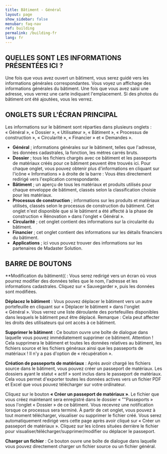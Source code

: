 ```yaml
---
title: Bâtiment - Général
layout: page
show_sidebar: false
menubar: faq-nav
ref: building
permalink: /building-fr
lang: fr
---
```


## QUELLES SONT LES INFORMATIONS PRÉSENTÉES ICI ?
Une fois que vous avez ouvert un bâtiment, vous serez guidé vers les informations générales correspondantes. Vous voyez un affichage des informations générales du bâtiment. Une fois que vous avez saisi une adresse, vous verrez une carte indiquant l'emplacement. Si des photos du bâtiment ont été ajoutées, vous les verrez.

## ONGLETS SUR L'ÉCRAN PRINCIPAL
Les informations sur le bâtiment sont réparties dans plusieurs onglets : « Général », « Dossier », « Utilisateur », « Bâtiment », « Processus de construction », « Circularité », « Financier » et « Demandes ».

- **Général** ; informations générales sur le bâtiment, telles que l'adresse, les données cadastrales, la fonction, les mètres carrés bruts.
- **Dossier** ; tous les fichiers chargés avec ce bâtiment et les passeports de matériaux créés pour ce bâtiment peuvent être trouvés ici. Pour chaque onglet, vous pouvez obtenir plus d'informations en cliquant sur l'icône « Informations » à droite de la barre : Vous êtes directement redirigé vers l'explication correspondante.
- **Bâtiment** ; un aperçu de tous les matériaux et produits utilisés pour chaque enveloppe de bâtiment, classés selon la classification choisie pour les matériaux.
- **Processus de construction** ; informations sur les produits et matériaux utilisés, classés selon le processus de construction du bâtiment. Cet onglet n'est disponible que si le bâtiment a été affecté à la phase de construction « Rénovation » dans l'onglet « Général ».
- **Circularité** ; cet onglet contient des informations sur la circularité du bâtiment.
- **Financier** ; cet onglet contient des informations sur les détails financiers du bâtiment.
- **Applications** ; ici vous pouvez trouver des informations sur les partenaires de Madaster Solution.

## BARRE DE BOUTONS
**Modification du bâtiment(( : Vous serez redirigé vers un écran où vous pourrez modifier des données telles que le nom, l'adresse et les informations cadastrales. Cliquez sur « Sauvegarder », puis les données sont modifiées.

**Déplacez le bâtiment** : Vous pouvez déplacer le bâtiment vers un autre portefeuille en cliquant sur « Déplacer le bâtiment » dans l'onglet « Général ». Vous verrez une liste déroulante des portefeuilles disponibles dans lesquels le bâtiment peut être déplacé. Remarque : Cela peut affecter les droits des utilisateurs qui ont accès à ce bâtiment.

**Supprimer le bâtiment** : Ce bouton ouvre une boîte de dialogue dans laquelle vous pouvez immédiatement supprimer ce bâtiment. Attention ! Cela supprimera le bâtiment et toutes les données relatives au bâtiment, les fichiers source et les fichiers généraux ainsi que les passeports de matériaux ! Il n'y a pas d'option de « récupération ».

**Création de passeports de matériaux** : Après avoir chargé les fichiers source dans le bâtiment, vous pouvez créer un passeport de matériaux. Les dossiers ayant le statut « actif » sont inclus dans le passeport de matériaux. Cela vous permet d'exporter toutes les données actives vers un fichier PDF et Excel que vous pouvez télécharger sur votre ordinateur.

Cliquez sur le bouton **« Créer un passeport de matériaux »**. Le fichier que vous créez maintenant sera enregistré dans le dossier « ""Passeports » sous l'onglet « Dossier » de ce bâtiment. Vous recevrez une notification lorsque ce processus sera terminé. À partir de cet onglet, vous pouvez à tout moment télécharger, visualiser ou supprimer le fichier créé. Vous serez automatiquement redirigé vers cette page après avoir cliqué sur « Créer un passeport de matériaux ». Cliquez sur les icônes situées derrière le fichier pour visualiser/télécharger/supprimer/modifier ou déplacer le passeport.

**Charger un fichier** : Ce bouton ouvre une boîte de dialogue dans laquelle vous pouvez directement charger un fichier source ou un fichier général.
